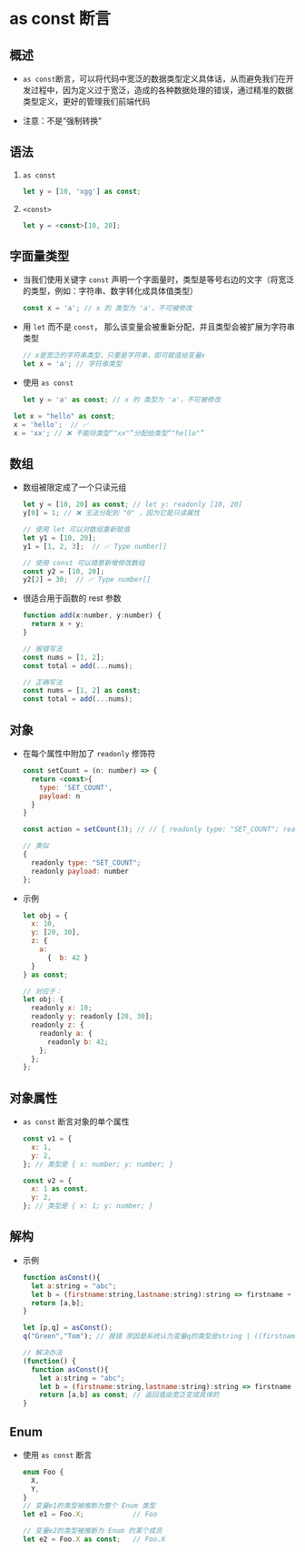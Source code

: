 # as const 断言

## 概述

+ `as const`断言，可以将代码中宽泛的数据类型定义具体话，从而避免我们在开发过程中，因为定义过于宽泛，造成的各种数据处理的错误，通过精准的数据类型定义，更好的管理我们前端代码

+ 注意：不是“强制转换”

## 语法

1. `as const`

    ```js
    let y = [10, 'xgg'] as const;
    ```

2. `<const>`

    ```js
    let y = <const>[10, 20];
    ```

## 字面量类型

+ 当我们使用关键字 `const` 声明一个字面量时，类型是等号右边的文字（将宽泛的类型，例如：字符串、数字转化成具体值类型）

  ```js
  const x = 'a'; // x 的 类型为 'a'，不可被修改
  ```

+ 用 `let` 而不是 `const`， 那么该变量会被重新分配，并且类型会被扩展为字符串类型

  ```js
  // x是宽泛的字符串类型，只要是字符串，即可赋值给变量x
  let x = 'a'; // 字符串类型
  ```

+ 使用 `as const`

  ```js
  let y = 'a' as const; // x 的 类型为 'a'，不可被修改
  ```

 ```js
  let x = "hello" as const;
  x = 'hello';  // ✅
  x = 'xx'; // ❌ 不能将类型“"xx"”分配给类型“"hello"”
  ```

## 数组

+ 数组被限定成了一个只读元组

  ```js
  let y = [10, 20] as const; // let y: readonly [10, 20]
  y[0] = 1; // ❌ 无法分配到 "0" ，因为它是只读属性

  // 使用 let 可以对数组重新赋值
  let y1 = [10, 20];
  y1 = [1, 2, 3];  // ✅ Type number[]

  // 使用 const 可以随意新增修改数组
  const y2 = [10, 20];
  y2[2] = 30;  // ✅ Type number[]
  ```

+ 很适合用于函数的 rest 参数

  ```js
  function add(x:number, y:number) {
    return x + y;
  }

  // 报错写法
  const nums = [1, 2];
  const total = add(...nums);

  // 正确写法
  const nums = [1, 2] as const;
  const total = add(...nums);
  ```

## 对象

+ 在每个属性中附加了 `readonly` 修饰符

  ```js
  const setCount = (n: number) => {
    return <const>{
      type: 'SET_COUNT',
      payload: n
    }
  }

  const action = setCount(3); // // { readonly type: "SET_COUNT"; readonly payload: number };

  // 类似
  {
    readonly type: "SET_COUNT";
    readonly payload: number
  };
  ```

+ 示例

  ```js
  let obj = {
    x: 10,
    y: [20, 30],
    z: {
      a:
        {  b: 42 }
    }
  } as const;

  // 对应于：
  let obj: {
    readonly x: 10;
    readonly y: readonly [20, 30];
    readonly z: {
      readonly a: {
        readonly b: 42;
      };
    };
  };

  ```

## 对象属性

+ `as const` 断言对象的单个属性

  ```js
  const v1 = {
    x: 1,
    y: 2,
  }; // 类型是 { x: number; y: number; }

  const v2 = {
    x: 1 as const,
    y: 2,
  }; // 类型是 { x: 1; y: number; }
  ```

## 解构

+ 示例

  ```js
  function asConst(){
    let a:string = "abc";
    let b = (firstname:string,lastname:string):string => firstname + lastname;
    return [a,b];
  }

  let [p,q] = asConst();
  q("Green","Tom"); // 报错 原因是系统认为变量q的类型是string | ((firstname: string, lastname: string) => string)，编译器并不能认定q是一个函数

  // 解决办法
  (function() {
    function asConst(){
      let a:string = "abc";
      let b = (firstname:string,lastname:string):string => firstname + lastname;
      return [a,b] as const; // 返回值由宽泛变成具体的
  }
  ```

## Enum

+ 使用 `as const` 断言

  ```js
  enum Foo {
    X,
    Y,
  }
  // 变量e1的类型被推断为整个 Enum 类型
  let e1 = Foo.X;            // Foo

  // 变量e2的类型被推断为 Enum 的某个成员
  let e2 = Foo.X as const;   // Foo.X
  ```
